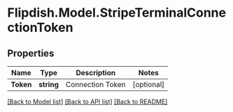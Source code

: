 # Flipdish.Model.StripeTerminalConnectionToken
## Properties

Name | Type | Description | Notes
------------ | ------------- | ------------- | -------------
**Token** | **string** | Connection Token | [optional] 

[[Back to Model list]](../README.md#documentation-for-models) [[Back to API list]](../README.md#documentation-for-api-endpoints) [[Back to README]](../README.md)


